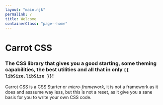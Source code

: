 ```yaml
---
layout: "main.njk"
permalink: /
title: Welcome
containerClass: "page--home"
---
```


<div class="center">
  <div class="box" markdown="1">

# Carrot CSS

### The CSS library that gives you a good starting, some theming capabilities, the best utilities and all that in only `{{ libSize.libSize }}`!

  </div>
</div>

Carrot CSS is a CSS Starter or _micro-framework_, it is not a framework as it does and asssume way less, but this is not a reset, as it give you a sane basis for you to write your own CSS code.
